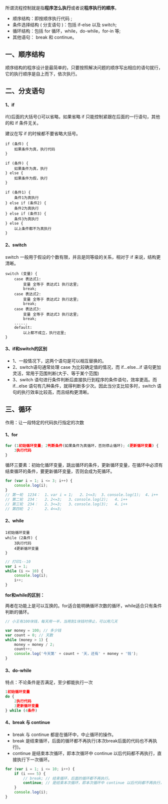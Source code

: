 所谓流程控制就是指**程序怎么执行**或者说**程序执行的顺序**。

- 顺序结构：即按顺序执行代码 ;
- 条件选择结构 ( 分支语句 )：包括 if-else 以及 switch;
- 循环结构：包括 for 循环，while，do-while，for-in 等;
- 其他语句： break 和 continue。



## 一、顺序结构

顺序结构的程序设计是最简单的，只要按照解决问题的顺序写出相应的语句就行，它的执行顺序是自上而下，依次执行。





## 二、分支语句

#### 1、if

if()后面的大括号{}可以省略，如果省略 if 只能控制紧跟在后面的一行语句，其他的和 if 条件无关。

建议在写 if 的时候都不要省略大括号。

```
if (条件) {
    如果条件为真，执行代码
}
```

```
if (条件) {
    如果条件为真，执行
} else {
    如果条件为假，执行
}
```

```
if (条件1) {
    条件1为真执行
} else if (条件2) {
    条件2为真执行
} else if (条件3) {
    条件3为真执行
} else {
    以上条件都不为真执行
}
```



#### 2、switch

switch 一般用于假设的个数有限，并且是同等级的关系，相对于 if 来说，结构更清晰。

```
switch (变量) {
    case 表达式1:
        变量 全等于 表达式1 执行这里;
        break;
    case 表达式2:
        变量 全等于 表达式2 执行这里;
        break;
    case 表达式3:
        变量 全等于 表达式3 执行这里;
        break;
    ......
    default:
        以上都不成立，执行这里;
}
```



#### 3、if和switch的区别

- 1、一般情况下，这两个语句是可以相互替换的。
- 2、switch语句通常处理 case 为比较确定值的情况，而 if…else…if 语句更加灵活，常用于范围判断(大于、等于某个范围)
- 3、switch 语句进行条件判断后直接执行到程序的条件语句，效率更高。而 if…else 语句有几种条件，就得判断多少次。因此当分支比较多时，switch 语句的执行效率比较高，而且结构更清晰。



## 三、循环

作用：让一段特定的代码执行指定的次数



#### 1、for

```js
for (1初始循环变量; 2判断条件(如果条件为真循环，否则停止循环); 4更新循环变量) {
    3执行代码
}
```

循环三要素：初始化循环变量，跳出循环的条件，更新循环变量，在循环中必须有结束循环的条件，要更新循环变量，否则会成为死循环。

```js
for (var i = 1; i <= 3; i++) {
    console.log(i);
}
// 第一轮  1234：  1、var i = 1;   2、1<=3;  3、console.log(1);  4、i++
// 第二轮  234：   2、2<=3;   3、console.log(2);   4、i++
// 第三轮  234：   2、3<=3;   3、console.log(3);   4、i++
// 第四轮  2：     2、4<=3;
```



#### 2、while

```
1初始循环变量
while (2条件) {
    3执行代码
    4更新循环变量
}
```

```js
// 打印1--10
var i = 1;
while (i <= 10) {
    console.log(i);
    i++;
}
```



**for和while的区别：**

两者在功能上是可以互换的。for适合能明确循环次数的循环，while适合只有条件判断的循环。

```js
// 小王有100块钱，每天用一半，当用到1块钱时停止，可以用几天

var money = 100; // 多少钱
var count = 0; // 天数
while (money > 1) {
    money = money / 2;
    count++;
    console.log('今天第' + count + '天，还有' + money + '钱');
}

```





#### 3、do-while

特点：不论条件是否满足，至少都能执行一次

```js
1初始循环变量
do {
    2执行代码
    3更新循环变量
} while (4条件)

```



#### 4、break 与 continue

- break 与 continue 都是在循环中，中止循环的操作。
- break 是结束循环，后面的循环都不再执行(本次break后面的代码也不再执行)。
- continue 是结束本次循环，即本次循环中 continue 以后代码都不再执行，直接执行下一次循环。

```js
for (var i = 1; i <= 10; i++) {
    if (i === 5) {
        // break; // 结束循环，后面的循环都不再执行。
        continue; // 是结束本次循环，即本次循环中 continue 以后代码都不再执行，直接执行下一次循环。
    }
    console.log(i);
}

```

